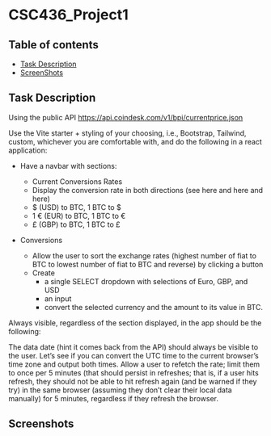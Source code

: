 # CSC436_Project1

## Table of contents  
* [Task Description](#Task-description)
* [ScreenShots](#ScreenShots)

## Task Description
Using the public API https://api.coindesk.com/v1/bpi/currentprice.json

Use the Vite starter + styling of your choosing, i.e., Bootstrap, Tailwind, custom, whichever you are comfortable with, and do the following in a react application:

* Have a navbar with sections:

  * Current Conversions Rates
  * Display the conversion rate in both directions (see here and here and here)
  * $ (USD) to BTC, 1 BTC to $
  * 1 € (EUR) to BTC, 1 BTC to €
  * £ (GBP) to BTC, 1 BTC to £

* Conversions
  * Allow the user to sort the exchange rates (highest number of fiat to BTC to lowest number of fiat to BTC and reverse) by clicking a button
  * Create
    * a single SELECT dropdown with selections of Euro, GBP, and USD
    * an input
    * convert the selected currency and the amount to its value in BTC.

Always visible, regardless of the section displayed, in the app should be the following:

The data date (hint it comes back from the API) should always be visible to the user. Let’s see if you can convert the UTC time to the current browser’s time zone and output both times.
Allow a user to refetch the rate; limit them to once per 5 minutes (that should persist in refreshes; that is, if a user hits refresh, they should not be able to hit refresh again (and be warned if they try) in the same browser (assuming they don’t clear their local data manually) for 5 minutes, regardless if they refresh the browser.


## Screenshots


